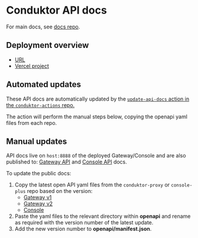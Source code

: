 # Conduktor API docs

For main docs, see [docs repo](https://github.com/conduktor/conduktor-docs).

## Deployment overview

- [URL](developers.conduktor.io)
- [Vercel project](https://vercel.com/conduktor/developers-conduktor-io)

## Automated updates

These API docs are automatically updated by the [`update-api-docs` action in the `conduktor-actions` repo.](https://github.com/conduktor/conduktor-actions/tree/main/update-api-docs)

The action will perform the manual steps below, copying the openapi yaml files from each repo.

## Manual updates

API docs live on `host:8888` of the deployed Gateway/Console and are also published to: [Gateway API](https://developers.conduktor.io/?product=gateway) and [Console API](https://developers.conduktor.io/?product=console) docs.

To update the public docs:

1. Copy the latest open API yaml files from the `conduktor-proxy` or `console-plus` repo based on the version:
   - [Gateway v1](https://github.com/conduktor/conduktor-proxy/blob/main/proxy/src/main/resources/gateway-API.yaml)
   - [Gateway v2](https://github.com/conduktor/conduktor-proxy/blob/main/api-definition/src/main/resources/openapi.yaml)
   - [Console](https://github.com/conduktor/console-plus/blob/main/modules/consoleplus/app/src/main/resources/public-api-doc.yaml)
2. Paste the yaml files to the relevant directory within **openapi** and rename as required with the version number of the latest update.
3. Add the new version number to **openapi/manifest.json**.

